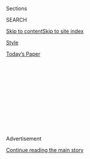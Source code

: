 <div id="app">

<div>

<div>

<div>

<div class="NYTAppHideMasthead css-1q2w90k e1suatyy0">

<div class="section css-ui9rw0 e1suatyy2">

<div class="css-eph4ug er09x8g0">

<div class="css-6n7j50">

</div>

<span class="css-1dv1kvn">Sections</span>

<div class="css-10488qs">

<span class="css-1dv1kvn">SEARCH</span>

</div>

[Skip to content](#site-content)[Skip to site
index](#site-index)

</div>

<div id="masthead-section-label" class="css-1wr3we4 eaxe0e00">

[Style](https://www.nytimes3xbfgragh.onion/section/style)

</div>

<div class="css-10698na e1huz5gh0">

</div>

</div>

<div id="masthead-bar-one" class="section hasLinks css-15hmgas e1csuq9d3">

<div class="css-uqyvli e1csuq9d0">

</div>

<div class="css-1uqjmks e1csuq9d1">

</div>

<div class="css-9e9ivx">

[](https://myaccount.nytimes3xbfgragh.onion/auth/login?response_type=cookie&client_id=vi)

</div>

<div class="css-1bvtpon e1csuq9d2">

[Today’s
Paper](https://www.nytimes3xbfgragh.onion/section/todayspaper)

</div>

</div>

</div>

</div>

<div data-aria-hidden="false">

<div id="site-content" data-role="main">

<div>

<div class="css-1aor85t" style="opacity:0.000000001;z-index:-1;visibility:hidden">

<div class="css-1hqnpie">

<div class="css-epjblv">

<span class="css-17xtcya">[Style](/section/style)</span><span class="css-x15j1o">|</span><span class="css-fwqvlz">Trying
To Stay True to The
Street</span>

</div>

<div class="css-k008qs">

<div class="css-1iwv8en">

<span class="css-18z7m18"></span>

<div>

</div>

</div>

<span class="css-1n6z4y"></span>

<div class="css-1705lsu">

<div class="css-4xjgmj">

<div class="css-4skfbu" data-role="toolbar" data-aria-label="Social Media Share buttons, Save button, and Comments Panel with current comment count" data-testid="share-tools">

  - 
  - 
  - 
  - 
    
    <div class="css-6n7j50">
    
    </div>

  - 

</div>

</div>

</div>

</div>

</div>

</div>

<div class="css-13pd83m">

</div>

<div id="top-wrapper" class="css-1sy8kpn">

<div id="top-slug" class="css-l9onyx">

Advertisement

</div>

[Continue reading the main
story](#after-top)

<div class="ad top-wrapper" style="text-align:center;height:100%;display:block;min-height:250px">

<div id="top" class="place-ad" data-position="top" data-size-key="top">

</div>

</div>

<div id="after-top">

</div>

</div>

<div id="sponsor-wrapper" class="css-1hyfx7x">

<div id="sponsor-slug" class="css-19vbshk">

Supported by

</div>

[Continue reading the main
story](#after-sponsor)

<div id="sponsor" class="ad sponsor-wrapper" style="text-align:center;height:100%;display:block">

</div>

<div id="after-sponsor">

</div>

</div>

<div class="css-1vkm6nb ehdk2mb0">

# Trying To Stay True to The Street

</div>

<div class="css-xt80pu e12qa4dv0">

<div class="css-18e8msd">

<div class="css-vp77d3 epjyd6m0">

<div class="css-1baulvz">

By [<span class="css-1baulvz last-byline" itemprop="name">Leslie
Kaufman</span>](https://www.nytimes3xbfgragh.onion/by/leslie-kaufman)

</div>

</div>

  - March 14,
    1999

  - 
    
    <div class="css-4xjgmj">
    
    <div class="css-d8bdto" data-role="toolbar" data-aria-label="Social Media Share buttons, Save button, and Comments Panel with current comment count" data-testid="share-tools">
    
      - 
      - 
      - 
      - 
        
        <div class="css-6n7j50">
        
        </div>
    
      - 
    
    </div>
    
    </div>

</div>

</div>

<div class="section meteredContent css-1r7ky0e" name="articleBody" itemprop="articleBody">

<div class="css-j3uhc5">

<div class="css-1ve50l5">

<div class="css-tgs79b">

<div>

<div class="css-udpjq9">

See the article in its original context from  
March 14, 1999, <span>Section 9,</span> Page
1<span class="css-iry6ay"></span>[Buy
Reprints](https://store.nytimes3xbfgragh.onion/collections/new-york-times-page-reprints?utm_source=nytimes&utm_medium=article-page&utm_campaign=reprints)

</div>

<div class="css-1nq039c">

[View on
timesmachine](http://timesmachine.nytimes3xbfgragh.onion/timesmachine/1999/03/14/731145.html)

</div>

<div class="css-1gus26i">

TimesMachine is an exclusive benefit for home delivery and digital
subscribers.

</div>

</div>

</div>

</div>

</div>

<div class="css-1fanzo5 StoryBodyCompanionColumn">

<div class="css-53u6y8">

WHEN Daymond John, the co-founder and chief executive of Fubu hip-hop
clothing, drives through his old neighborhood in Hollis, Queens, he
leaves no doubt that he has moved on -- and up.

His Bentley, royal blue with a matching pinstripe on the cream-color
upholstery and so new that plastic wrap still covers the wood paneling,
makes heads spin in this working-class enclave. Mr. John shook his head
when he saw two women walking by to inspect the car. ''I haven't brought
it around here before because it makes us look unattainable,'' he
explained.

Appearing attainable is no small concern. Fubu stands for ''For us, by
us.'' The company, which was founded in 1992, has prospered by promoting
itself as a black-owned label by and for young urban men. The founders,
who also include Carl Brown, Keith Perrin and J. Alexander Martin, all
from Hollis, insist that ''For us, by us'' is not a call to racial
exclusiveness, but clearly race is part of their appeal. ''Customers see
our pictures and can relate, whereas they couldn't relate to some
45-year-old man living in Italy,'' Mr. John, 30, said. ''We are just
like them. We are the consumer.''

In other words, Fubu's origins give it street credibility. And these
days, street credibility translates into sales. The company says its
revenues rocketed nearly tenfold, from $40 million in 1997 to a stunning
$350 million last year, which catapults it beyond a niche market into a
league with labels like Donna Karan ($670 million) and Tommy Hilfiger
($847 million.)

</div>

</div>

<div class="css-1fanzo5 StoryBodyCompanionColumn">

<div class="css-53u6y8">

But because Fubu's success is so dependent on its homeboy appeal, this
wow-wow growth carries risks. If the company is going to expand as much
as Mr. John and his partners would like -- and in the last year they've
added everything from backpacks to a men's suit line -- it will have to
do even more business with middle-class, mainstream America. The problem
is that nothing destroys the urban buzz of a label quite so fast as
having Westchester teen-agers clamor for it. Tony Shellman, vice
president of Enyce, a Fubu competitor, predicts, ''Fubu is going to lose
its street essence as little Johnny in suburbia starts picking up its
stuff.''

For now, the brand is having an it moment. Not only is the rapper LL
Cool J, a company spokesman, seen wearing Fubu designs (he sports Fubu's
signature oversize football and hockey shirts), but also stars like
Janet Jackson, Will Smith and Whitney Houston. At night, Mr. John and
his partners make the scene with style players like Sean (Puffy) Combs,
the rap impresario. They recently received an award for black economic
enterprise from Mayor Rudolph W. Giuliani. Mr. John, who wore a black,
sueded rubber Fubu track suit to Gracie Maison to accept it, took the
attention in stride. ''Just business,'' he explained.

Coming up fast, however, are copycat competitors who say they have a
better bead on the street's needs than Fubu. These days it seems that
every other rap and inner-city entrepreneur is hawking his own line of
baggy fashions.

At some of Manhattan's most fashion-conscious emporiums of urban gear,
Fubu is already losing ground to challengers like Phat Farm, Mecca USA
and Enyce (pronounced en-EE-chay). At Transit, today's must
stop-and-shop, on Lower Broadway, Nikki Abreu, a manager, said: ''We
dont even carry Fubu anymore. It wasn't selling that much. Enyce is the
hottest.''

Because Fubu is privately owned, it does not have to publish its sales
figures, and, in fact, next year it won't. Some analysts speculate that
it is a sign of trouble. But Mr. John and his partners don't appear to
be panicked by their rivals. Short, thick and supremely confident, Mr.
John is the de facto company spokesman and persona. He brags that Fubu
has a far closer relationship with customers than other clothing labels
have.

</div>

</div>

<div class="css-1fanzo5 StoryBodyCompanionColumn">

<div class="css-53u6y8">

''How many companies do you know that get 5,000 E-mail messages a day?''
he asked. The E-mail often includes detailed design suggestions. Some of
those, Mr. John said, like making a soft leather jacket covered with
small embroidered patterns, have been followed up by Fubu.

Mr. John is too smooth to say so, but he clearly keeps close tabs on how
his company is faring on the streets. He does not want his Bentley
mentioned in this article, for example, because ''people might get the
wrong idea.''

The founders also keep a high profile in the old neighborhood, doing
good works like handing out Thanksgiving turkeys and filling the
Christmas wish lists of needy local children.

In the end, the Fubu men rely on one another to stay grounded. All of
their clothes, whether designed in the house by Mr. Martin or by outside
licensees, have to be approved by three of the four partners. They make
a wide range of products, from the core men's casual line, emphasizing
oversize cuts and bright colors, to footwear and lounge wear (think red
satin robes a la Hugh Hefner).

''If we all like it, it'll probably sell,'' Mr. John said confidently.
Whatever the changing public perception, he believes that he and his
partners are too rooted in their community to be cut off from it by a
little flash and money.

Their life story, as he tells it, is a Horatio Alger tale updated for
the VH-1 age. In 1992, Mr. John was waiting tables at a local Red
Lobster and working any get-rich scheme he could think of. These
included, as he told Vibe magazine this month, dealing crack cocaine.
''It wasn't until I started the company that I didn't have something
crooked going on,'' he was quoted as saying by Vibe.

</div>

</div>

<div class="css-1fanzo5 StoryBodyCompanionColumn">

<div class="css-53u6y8">

Although being known as a former drug dealer may enhance a rap star's
''street cred,'' it is no asset for a businessman whose clothes are
manufactured and distributed by Samsung, the Korean electronics giant.
Mr. John declined to comment on the Vibe article. A company spokeswoman,
Leslie Short, said, ''Those remarks were taken out of context, and
frankly I am very angry.''

Fubu began modestly enough. The fashion rage at the time was wool hats
with their tops cut off and tied with string. When Mr. John saw the hats
being sold for $20, he corraled a next-door neighbor, Carl Brown, to
help sew up a bunch. The two sold their homemade headwear for $10 a pop
in front of the New York Coliseum. They made $800 in a single day, and a
clothing label was born.

There were years of struggle as Mr. John and Mr. Brown (whose job now is
to handle licensees), joined by Mr. Martin and Mr. Perrin (who now
manages celebrity relations), moved into Mr. John's mother's house and
sewed logos on hockey jerseys and sweatshirts. Their first break came in
1993, when they convinced LL Cool J, a double-platinum rapper, who grew
up a just few blocks from Mr. John's home, to pose in a Fubu T-shirt. It
took months more of cajoling and sitting in on video shoots to persuade
him to wear the line while performing. When he did, Fubu started taking
off. The rapper, a paid spokesman for the company since 1996, managed to
pull off a perfect bit of insider subversion by wearing a Fubu hat in an
advertisement he did for the Gap a couple of years ago.

Mr. John says the company also found motivation in what the partners
perceived as efforts by white-owned outdoor apparel brands like
Timberland and North Face, popular with inner-city youths, to distance
themselves from the customers who were making them street chic.

Fubu's marketing played off a sense of shared resentment at being
ignored. Gritty pictures of Fubu's founders, posed with exposed tattoos,
reversed baseball caps and a hint of gang-style menace, started popping
up in magazine advertisements and even on the company's labels. The
message was clear enough to the initiated.

''I knew what they were talking about, and it made me happy,'' said
Tracii McGregor, executive editor of The Source, a magazine on hip-hop
culture. ''The way they are marketing is unmistakably black.''

</div>

</div>

<div class="css-1fanzo5 StoryBodyCompanionColumn">

<div class="css-53u6y8">

But gangsta style has it limitations, said Irma Zandl, president of a
youth marketing consulting firm in New York. ''There is something about
their premise that is a little alienating for nonblacks,'' she
continued. ''I've had white kids say to me, 'They don't want me to wear
this.' ''

David Watkins, president and chief executive of Icon Lifestyle
Marketing, a marketing company that focuses on urban areas, said that
even if this were true, concessions of any type to the suburban market
would be the wrong way to go. So far, Fubu has done well, he said,
because ''they have let people outside the market come to them, instead
of the other way around.''

He offered Fubu a bit of Shakespearean advice: ''They just have to keep
their marketing message the same -- and be true to themselves.''

</div>

</div>

</div>

<div>

</div>

<div>

</div>

<div>

</div>

<div>

<div id="bottom-wrapper" class="css-1ede5it">

<div id="bottom-slug" class="css-l9onyx">

Advertisement

</div>

[Continue reading the main
story](#after-bottom)

<div id="bottom" class="ad bottom-wrapper" style="text-align:center;height:100%;display:block;min-height:90px">

</div>

<div id="after-bottom">

</div>

</div>

</div>

</div>

</div>

## Site Index

<div>

</div>

## Site Information Navigation

  - [© <span>2020</span> <span>The New York Times
    Company</span>](https://help.nytimes3xbfgragh.onion/hc/en-us/articles/115014792127-Copyright-notice)

<!-- end list -->

  - [NYTCo](https://www.nytco.com/)
  - [Contact
    Us](https://help.nytimes3xbfgragh.onion/hc/en-us/articles/115015385887-Contact-Us)
  - [Work with us](https://www.nytco.com/careers/)
  - [Advertise](https://nytmediakit.com/)
  - [T Brand Studio](http://www.tbrandstudio.com/)
  - [Your Ad
    Choices](https://www.nytimes3xbfgragh.onion/privacy/cookie-policy#how-do-i-manage-trackers)
  - [Privacy](https://www.nytimes3xbfgragh.onion/privacy)
  - [Terms of
    Service](https://help.nytimes3xbfgragh.onion/hc/en-us/articles/115014893428-Terms-of-service)
  - [Terms of
    Sale](https://help.nytimes3xbfgragh.onion/hc/en-us/articles/115014893968-Terms-of-sale)
  - [Site
    Map](https://spiderbites.nytimes3xbfgragh.onion)
  - [Help](https://help.nytimes3xbfgragh.onion/hc/en-us)
  - [Subscriptions](https://www.nytimes3xbfgragh.onion/subscription?campaignId=37WXW)

</div>

</div>

</div>

</div>
